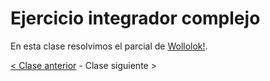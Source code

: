 # Ejercicio integrador complejo

En esta clase resolvimos el parcial de [Wollolok!](https://github.com/pdep-mit/ejemplos-de-clase-wollok/tree/master/ejemplos-de-clase/src/clase10).

[< Clase anterior](https://github.com/pdep-mit/bitacora-de-clase/blob/master/clase-25.md) - Clase siguiente >
